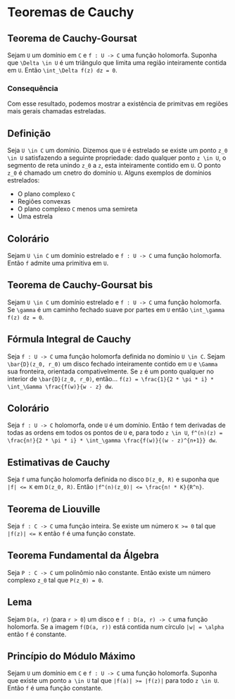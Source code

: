 Teoremas de Cauchy
==================

Teorema de Cauchy-Goursat
-------------------------
Sejam `U` um domínio em `C` e `f : U -> C` uma função holomorfa.
Suponha que `\Delta \in U` é um triângulo que limita uma região inteiramente contida em `U`.
Então `\int_\Delta f(z) dz = 0`.

### Consequência
Com esse resultado, podemos mostrar a existência de primitvas em regiões mais gerais chamadas estreladas.

Definição
---------
Seja `U \in C` um domínio. Dizemos que `U` é estrelado se existe um ponto `z_0 \in U` satisfazendo a seguinte propriedade:
dado qualquer ponto `z \in U`, o segmento de reta unindo `z_0` a `z`, esta inteiramente contido em `U`.
O ponto `z_0` é chamado um cnetro do domínio `U`. Alguns exemplos de domínios estrelados:
* O plano complexo `C`
* Regiões convexas
* O plano complexo `C` menos uma semireta
* Uma estrela

Colorário
---------
Sejam `U \in C` um domínio estrelado e `f : U -> C` uma função holomorfa.
Então `f` admite uma primitiva em `U`.

Teorema de Cauchy-Goursat bis
-----------------------------
Sejam `U \in C` um domínio estrelado e `f : U -> C` uma função holomorfa.
Se `\gamma` é um caminho fechado suave por partes em `U` então `\int_\gamma f(z) dz = 0`.

Fórmula Integral de Cauchy
--------------------------
Seja `f : U -> C` uma função holomorfa definida no domínio `U \in C`.
Sejam `\bar{D}(z_0, r_0)` um disco fechado inteiramente contido em `U` e `\Gamma` sua fronteira,
orientada compativelmente. Se `z` é um ponto qualquer no interior de `\bar{D}(z_0, r_0)`, então...
`f(z) = \frac{1}{2 * \pi * i} * \int_\Gamma \frac{f(w)}{w - z} dw`.

Colorário
---------
Seja `f : U -> C` holomorfa, onde `U` é um domínio.
Então `f` tem derivadas de todas as ordens em todos os pontos de `U` e, para todo `z \in U`,
`f^(n)(z) = \frac{n!}{2 * \pi * i} * \int_\gamma \frac{f(w)}{(w - z)^{n+1}} dw`.

Estimativas de Cauchy
---------------------
Seja `f` uma função holomorfa definida no disco `D(z_0, R)` e suponha que `|f| <= K` em `D(z_0, R)`.
Então `|f^(n)(z_0)| <= \frac{n! * K}{R^n}`.

Teorema de Liouville
--------------------
Seja `f : C -> C` uma função inteira. Se existe um número `K >= 0` tal que `|f(z)| <= K` então `f` é uma função constate.

Teorema Fundamental da Álgebra
------------------------------
Seja `P : C -> C` um polinômio não constante. Então existe um número complexo `z_0` tal que `P(z_0) = 0`.

Lema
----
Sejam `D(a, r)` (para `r > 0`) um disco e `f : D(a, r) -> C` uma função holomorfa.
Se a imagem `f(D(a, r))` está contida num círculo `|w| = \alpha` então `f` é constante.

Princípio do Módulo Máximo
--------------------------
Sejam `U` um domínio em `C` e `f : U -> C` uma função holomorfa. Suponha que existe um ponto `a \in U` tal que
`|f(a)| >= |f(z)|` para todo `z \in U`. Então `f` é uma função constante.
